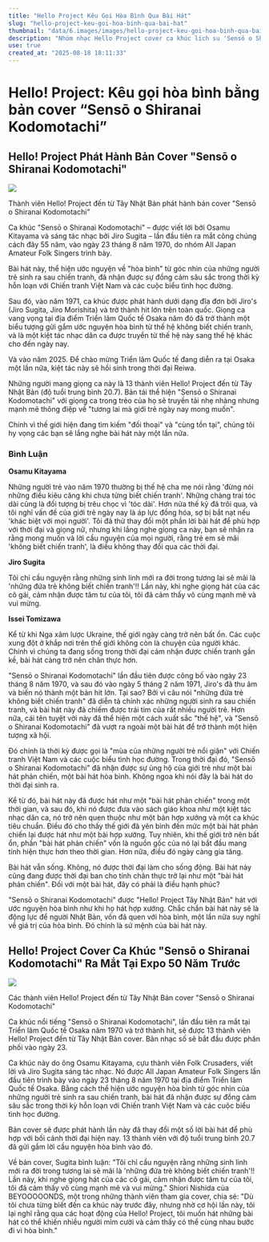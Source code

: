 ```yaml
---
title: "Hello Project Kêu Gọi Hòa Bình Qua Bài Hát"
slug: "hello-project-keu-goi-hoa-binh-qua-bai-hat"
thumbnail: "data/6.images/images/hello-project-keu-goi-hoa-binh-qua-bai-hat.webp"
description: "Nhóm nhạc Hello Project cover ca khúc lich su 'Sensō o Shiranai Kodomotachi' gui gam thong diep hoa binh trong boi canh the gioi hien nay."
use: true
created_at: "2025-08-18 18:11:33"
---
```


# Hello! Project: Kêu gọi hòa bình bằng bản cover “Sensō o Shiranai Kodomotachi”

## Hello! Project Phát Hành Bản Cover "Sensō o Shiranai Kodomotachi"

![](/images/20250818-00000024-cdj-000-1-view.webp)

Thành viên Hello! Project đến từ Tây Nhật Bản phát hành bản cover "Sensō o Shiranai Kodomotachi"

Ca khúc "Sensō o Shiranai Kodomotachi" – được viết lời bởi Osamu Kitayama và sáng tác nhạc bởi Jiro Sugita – lần đầu tiên ra mắt công chúng cách đây 55 năm, vào ngày 23 tháng 8 năm 1970, do nhóm All Japan Amateur Folk Singers trình bày.

Bài hát này, thể hiện ước nguyện về "hòa bình" từ góc nhìn của những người trẻ sinh ra sau chiến tranh, đã nhận được sự đồng cảm sâu sắc trong thời kỳ hỗn loạn với Chiến tranh Việt Nam và các cuộc biểu tình học đường.

Sau đó, vào năm 1971, ca khúc được phát hành dưới dạng đĩa đơn bởi Jiro's (Jiro Sugita, Jiro Morishita) và trở thành hit lớn trên toàn quốc. Giọng ca vang vọng tại địa điểm Triển lãm Quốc tế Osaka năm đó đã trở thành một biểu tượng gửi gắm ước nguyện hòa bình từ thế hệ không biết chiến tranh, và là một kiệt tác nhạc dân ca được truyền từ thế hệ này sang thế hệ khác cho đến ngày nay.

Và vào năm 2025. Để chào mừng Triển lãm Quốc tế đang diễn ra tại Osaka một lần nữa, kiệt tác này sẽ hồi sinh trong thời đại Reiwa.

Những người mang giọng ca này là 13 thành viên Hello! Project đến từ Tây Nhật Bản (độ tuổi trung bình 20.7). Bản tái thể hiện "Sensō o Shiranai Kodomotachi" với giọng ca trong trẻo của họ sẽ truyền tải nhẹ nhàng nhưng mạnh mẽ thông điệp về "tương lai mà giới trẻ ngày nay mong muốn".

Chính vì thế giới hiện đang tìm kiếm "đối thoại" và "cùng tồn tại", chúng tôi hy vọng các bạn sẽ lắng nghe bài hát này một lần nữa.

### Bình Luận

**Osamu Kitayama**

Những người trẻ vào năm 1970 thường bị thế hệ cha mẹ nói rằng 'đừng nói những điều kiêu căng khi chưa từng biết chiến tranh'. Những chàng trai tóc dài cũng là đối tượng bị trêu chọc vì 'tóc dài'. Hơn nửa thế kỷ đã trôi qua, và tôi nghĩ vấn đề của giới trẻ ngày nay là áp lực đồng hóa, sợ bị bắt nạt nếu 'khác biệt với mọi người'. Tôi đã thử thay đổi một phần lời bài hát để phù hợp với thời đại và giọng nữ, nhưng khi lắng nghe giọng ca này, bạn sẽ nhận ra rằng mong muốn và lời cầu nguyện của mọi người, rằng trẻ em sẽ mãi 'không biết chiến tranh', là điều không thay đổi qua các thời đại.

**Jiro Sugita**

Tôi chỉ cầu nguyện rằng những sinh linh mới ra đời trong tương lai sẽ mãi là 'những đứa trẻ không biết chiến tranh'!! Lần này, khi nghe giọng hát của các cô gái, cảm nhận được tâm tư của tôi, tôi đã cảm thấy vô cùng mạnh mẽ và vui mừng.

**Issei Tomizawa**

Kể từ khi Nga xâm lược Ukraine, thế giới ngày càng trở nên bất ổn. Các cuộc xung đột ở khắp nơi trên thế giới không còn là chuyện của người khác. Chính vì chúng ta đang sống trong thời đại cảm nhận được chiến tranh gần kề, bài hát càng trở nên chân thực hơn.

"Sensō o Shiranai Kodomotachi" lần đầu tiên được công bố vào ngày 23 tháng 8 năm 1970, và sau đó vào ngày 5 tháng 2 năm 1971, Jiro's đã thu âm và biến nó thành một bản hit lớn. Tại sao? Bởi vì câu nói "những đứa trẻ không biết chiến tranh" đã diễn tả chính xác những người sinh ra sau chiến tranh, và bài hát này đã chiếm được trái tim của rất nhiều người trẻ. Hơn nữa, cái tên tuyệt vời này đã thể hiện một cách xuất sắc "thế hệ", và "Sensō o Shiranai Kodomotachi" đã vượt ra ngoài một bài hát để trở thành một hiện tượng xã hội.

Đó chính là thời kỳ được gọi là "mùa của những người trẻ nổi giận" với Chiến tranh Việt Nam và các cuộc biểu tình học đường. Trong thời đại đó, "Sensō o Shiranai Kodomotachi" đã nhận được sự ủng hộ của giới trẻ như một bài hát phản chiến, một bài hát hòa bình. Không ngoa khi nói đây là bài hát do thời đại sinh ra.

Kể từ đó, bài hát này đã được hát như một "bài hát phản chiến" trong một thời gian, và sau đó, khi nó được đưa vào sách giáo khoa như một kiệt tác nhạc dân ca, nó trở nên quen thuộc như một bản hợp xướng và một ca khúc tiêu chuẩn. Điều đó cho thấy thế giới đã yên bình đến mức một bài hát phản chiến lại được hát như một bài hợp xướng. Tuy nhiên, khi thế giới trở nên bất ổn, phần "bài hát phản chiến" vốn là nguồn gốc của nó lại bắt đầu mang tính hiện thực hơn theo thời gian. Hơn nữa, điều đó ngày càng gia tăng.

Bài hát vẫn sống. Không, nó được thời đại làm cho sống động. Bài hát này cũng đang được thời đại ban cho tính chân thực trở lại như một "bài hát phản chiến". Đối với một bài hát, đây có phải là điều hạnh phúc?

"Sensō o Shiranai Kodomotachi" được "Hello! Project Tây Nhật Bản" hát với ước nguyện hòa bình như khi họ hát hợp xướng. Chắc chắn bài hát này sẽ là động lực để người Nhật Bản, vốn đã quen với hòa bình, một lần nữa suy nghĩ về giá trị của hòa bình. Đó chính là sứ mệnh của bài hát này.

## Hello! Project Cover Ca Khúc "Sensō o Shiranai Kodomotachi" Ra Mắt Tại Expo 50 Năm Trước

![](/images/20250818-08181069-sph-000-1-view.webp)

Các thành viên Hello! Project đến từ Tây Nhật Bản cover "Sensō o Shiranai Kodomotachi"

Ca khúc nổi tiếng "Sensō o Shiranai Kodomotachi", lần đầu tiên ra mắt tại Triển lãm Quốc tế Osaka năm 1970 và trở thành hit, sẽ được 13 thành viên Hello! Project đến từ Tây Nhật Bản cover. Bản nhạc số sẽ bắt đầu được phân phối vào ngày 23.

Ca khúc này do ông Osamu Kitayama, cựu thành viên Folk Crusaders, viết lời và Jiro Sugita sáng tác nhạc. Nó được All Japan Amateur Folk Singers lần đầu tiên trình bày vào ngày 23 tháng 8 năm 1970 tại địa điểm Triển lãm Quốc tế Osaka. Bằng cách thể hiện ước nguyện hòa bình từ góc nhìn của những người trẻ sinh ra sau chiến tranh, bài hát đã nhận được sự đồng cảm sâu sắc trong thời kỳ hỗn loạn với Chiến tranh Việt Nam và các cuộc biểu tình học đường.

Bản cover sẽ được phát hành lần này đã thay đổi một số lời bài hát để phù hợp với bối cảnh thời đại hiện nay. 13 thành viên với độ tuổi trung bình 20.7 đã gửi gắm lời cầu nguyện hòa bình vào đó.

Về bản cover, Sugita bình luận: "Tôi chỉ cầu nguyện rằng những sinh linh mới ra đời trong tương lai sẽ mãi là 'những đứa trẻ không biết chiến tranh'!! Lần này, khi nghe giọng hát của các cô gái, cảm nhận được tâm tư của tôi, tôi đã cảm thấy vô cùng mạnh mẽ và vui mừng." Shiori Nishida của BEYOOOOONDS, một trong những thành viên tham gia cover, chia sẻ: "Dù tôi chưa từng biết đến ca khúc này trước đây, nhưng nhờ cơ hội lần này, tôi lại nghĩ rằng qua các hoạt động của Hello! Project, tôi muốn hát những bài hát có thể khiến nhiều người mỉm cười và cảm thấy có thể cùng nhau bước đi vì hòa bình."
